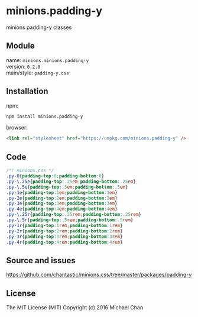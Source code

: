 # minions.padding-y
minions padding-y classes

## Module
name: `minions.minions.padding-y`  
version: `0.2.0`  
main/style: `padding-y.css`  

## Installation
npm:
```bash
npm install minions.padding-y
```

browser:
```html
<link rel="stylesheet" href="https://unpkg.com/minions.padding-y" />
```

## Code
```css
/*! minions.css */
.py-0{padding-top:0;padding-bottom:0}
.py-\.25e{padding-top:.25em;padding-bottom:.25em}
.py-\.5e{padding-top:.5em;padding-bottom:.5em}
.py-1e{padding-top:1em;padding-bottom:1em}
.py-2e{padding-top:2em;padding-bottom:2em}
.py-3e{padding-top:3em;padding-bottom:3em}
.py-4e{padding-top:4em;padding-bottom:4em}
.py-\.25r{padding-top:.25rem;padding-bottom:.25rem}
.py-\.5r{padding-top:.5rem;padding-bottom:.5rem}
.py-1r{padding-top:1rem;padding-bottom:1rem}
.py-2r{padding-top:2rem;padding-bottom:2rem}
.py-3r{padding-top:3rem;padding-bottom:3rem}
.py-4r{padding-top:4rem;padding-bottom:4rem}

```

## Source and issues

https://github.com/chantastic/minions.css/tree/master/packages/padding-y

## License

The MIT License (MIT)
Copyright (c) 2016 Michael Chan